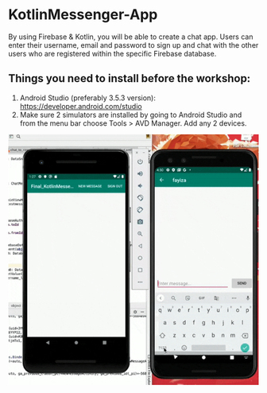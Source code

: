 # KotlinMessenger-App

By using Firebase & Kotlin, you will be able to create a chat app. Users can enter their username, email and password to sign up and chat with the other users who are registered within the specific Firebase database.

## Things you need to install before the workshop:

1. Android Studio (preferably 3.5.3 version): https://developer.android.com/studio
2. Make sure 2 simulators are installed by going to Android Studio and from the menu bar choose Tools > AVD Manager. Add any 2 devices.


![](ezgif-7-8cb03c2e65f8.gif)

